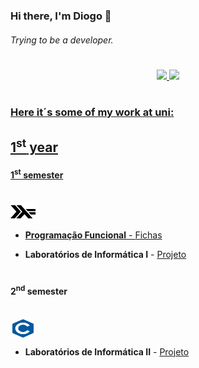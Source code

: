 ### **Hi there, I'm Diogo** 👋
######  Trying to be a developer.
#

<div align="center">
  <a href="https://github.com/diogorn">
  <img height="140em" src="https://github-readme-stats.vercel.app/api?username=diogorn&show_icons=true&theme=onedark&include_all_commits=true&count_private=true"/>
  <img height="140em" src="https://github-readme-stats.vercel.app/api/top-langs/?username=diogorn&layout=compact&langs_count=7&theme=onedark"/>
</div>
 
#
### Here it´s some of my work at uni:
## 1<sup>st</sup> year 
#### 1<sup>st</sup> semester 
<div style="display: inline_block"><br>
  <img align="center" alt="Dioho-hs" height="30" width="40" src="https://raw.githubusercontent.com/devicons/devicon/master/icons/haskell/haskell-plain.svg">
</div>
  
<div>
  
- **Programação Funcional** - [Fichas](https://github.com/diogorn/Programacao-Funcional.git)
  
- **Laboratórios de Informática I** - [Projeto](https://github.com/diogorn/BlockDude.git)
#

</div> 

#### 2<sup>nd</sup> semester           
<div style="display: inline_block"><br> 
  <img align="center" alt="Diogo-C" height="30" width="40" src="https://raw.githubusercontent.com/devicons/devicon/master/icons/c/c-plain.svg">
</div>   

- **Laboratórios de Informática II** - [Projeto](https://github.com/diogorn/CCPL3G04)
</div>

